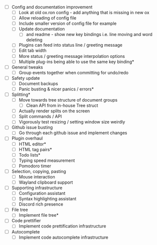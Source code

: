 - [ ] Config and documentation improvement
  - [ ] Look at old ox.ron config - add anything that is missing in new ox
  - [ ] Allow reloading of config file
  - [ ] Include smaller version of config file for example
  - [ ] Update documentation
    - [ ] and readme - show new key bindings i.e. line moving and word deleting
  - [ ] Plugins can feed into status line / greeting message
  - [ ] Edit tab width
  - [ ] More status / greeting message interpolation options
  - [ ] Multiple plug-ins being able to use the same key binding*
- [ ] General tweaks
  - [ ] Group events together when committing for undo/redo
- [ ] Safety update
  - [ ] Document backups
  - [ ] Panic busting & nicer panics / errors*
- [ ] Splitting*
  - [ ] Move towards tree structure of document groups
    - [ ] Clean API from in-house Tree struct
  - [ ] Actually render splits on the screen
  - [ ] Split commands / API
  - [ ] Vigorously test resizing / setting window size weirdly
- [ ] Github issue busting
  - [ ] Go through each github issue and implement changes
- [ ] Plugin overhaul
  - [ ] HTML editor*
  - [ ] HTML tag pairs*
  - [ ] Todo lists*
  - [ ] Typing speed measurement
  - [ ] Pomodoro timer
- [ ] Selection, copying, pasting
  - [ ] Mouse interaction 
  - [ ] Wayland clipboard support 
- [ ] Supporting infrastructure
  - [ ] Configuration assistant
  - [ ] Syntax highlighting assistant
  - [ ] Discord rich presence
- [ ] File tree
  - [ ] Implement file tree*
- [ ] Code prettifier
  - [ ] Implement code prettification infrastructure
- [ ] Autocomplete
  - [ ] Implement code autocomplete infrastructure
